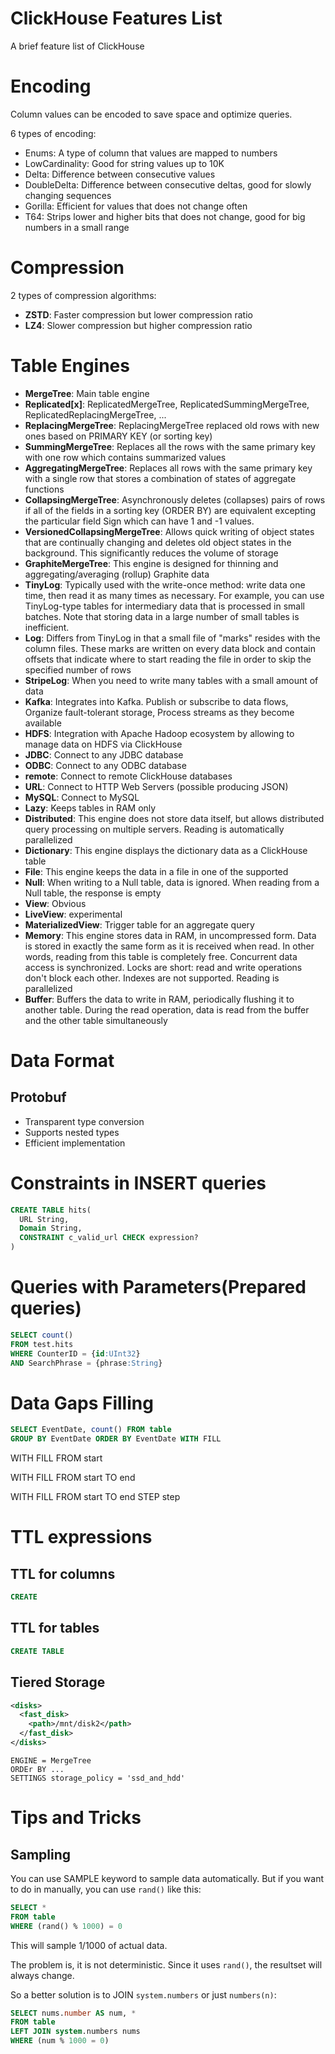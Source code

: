 # ClickHouse Features List
A brief feature list of ClickHouse

# Encoding
Column values can be encoded to save space and optimize queries.

6 types of encoding:
* Enums: A type of column that values are mapped to numbers
* LowCardinality: Good for string values up to 10K
* Delta: Difference between consecutive values
* DoubleDelta: Difference between consecutive deltas, good for slowly changing sequences
* Gorilla: Efficient for values that does not change often
* T64: Strips lower and higher bits that does not change, good for big numbers in a small range


# Compression

2 types of compression algorithms:
* **ZSTD**: Faster compression but lower compression ratio
* **LZ4**: Slower compression but higher compression ratio

# Table Engines

* **MergeTree**: Main table engine
* **Replicated[x]**: ReplicatedMergeTree, ReplicatedSummingMergeTree, ReplicatedReplacingMergeTree, ...
* **ReplacingMergeTree**: ReplacingMergeTree replaced old rows with new ones based on PRIMARY KEY (or sorting key)
* **SummingMergeTree**: Replaces all the rows with the same primary key with one row which contains summarized values
* **AggregatingMergeTree**: Replaces all rows with the same primary key with a single row that stores a combination of states of aggregate functions
* **CollapsingMergeTree**: Asynchronously deletes (collapses) pairs of rows if all of the fields in a sorting key (ORDER BY) are equivalent excepting the particular field Sign which can have 1 and -1 values.
* **VersionedCollapsingMergeTree**: Allows quick writing of object states that are continually changing and deletes old object states in the background. This significantly reduces the volume of storage
* **GraphiteMergeTree**: This engine is designed for thinning and aggregating/averaging (rollup) Graphite data
* **TinyLog**: Typically used with the write-once method: write data one time, then read it as many times as necessary. For example, you can use TinyLog-type tables for intermediary data that is processed in small batches. Note that storing data in a large number of small tables is inefficient.
* **Log**: Differs from TinyLog in that a small file of "marks" resides with the column files. These marks are written on every data block and contain offsets that indicate where to start reading the file in order to skip the specified number of rows
* **StripeLog**: When you need to write many tables with a small amount of data
* **Kafka**: Integrates into Kafka. Publish or subscribe to data flows, Organize fault-tolerant storage, Process streams as they become available
* **HDFS**: Integration with Apache Hadoop ecosystem by allowing to manage data on HDFS via ClickHouse
* **JDBC**: Connect to any JDBC database
* **ODBC**: Connect to any ODBC database
* **remote**: Connect to remote ClickHouse databases
* **URL**: Connect to HTTP Web Servers (possible producing JSON)
* **MySQL**: Connect to MySQL
* **Lazy**: Keeps tables in RAM only
* **Distributed**: This engine does not store data itself, but allows distributed query processing on multiple servers. Reading is automatically parallelized
* **Dictionary**: This engine displays the dictionary data as a ClickHouse table
* **File**: This engine keeps the data in a file in one of the supported
* **Null**: When writing to a Null table, data is ignored. When reading from a Null table, the response is empty
* **View**: Obvious
* **LiveView**: experimental
* **MaterializedView**: Trigger table for an aggregate query
* **Memory**: This engine stores data in RAM, in uncompressed form. Data is stored in exactly the same form as it is received when read. In other words, reading from this table is completely free. Concurrent data access is synchronized. Locks are short: read and write operations don't block each other. Indexes are not supported. Reading is parallelized
* **Buffer**: Buffers the data to write in RAM, periodically flushing it to another table. During the read operation, data is read from the buffer and the other table simultaneously

# Data Format

## Protobuf

* Transparent type conversion
* Supports nested types
* Efficient implementation


# Constraints in INSERT queries

```sql
CREATE TABLE hits(
  URL String,
  Domain String,
  CONSTRAINT c_valid_url CHECK expression?
)
```

# Queries with Parameters(Prepared queries)

```sql
SELECT count()
FROM test.hits
WHERE CounterID = {id:UInt32}
AND SearchPhrase = {phrase:String}
```

# Data Gaps Filling

```sql
SELECT EventDate, count() FROM table
GROUP BY EventDate ORDER BY EventDate WITH FILL
```

WITH FILL FROM start

WITH FILL FROM start TO end

WITH FILL FROM start TO end STEP step

# TTL expressions

## TTL for columns

```sql
CREATE 
```

## TTL for tables

```sql
CREATE TABLE
```

## Tiered Storage

```xml
<disks>
  <fast_disk>
    <path>/mnt/disk2</path>
  </fast_disk>
</disks>
```

```
ENGINE = MergeTree
ORDEr BY ...
SETTINGS storage_policy = 'ssd_and_hdd'
```

# Tips and Tricks

## Sampling

You can use SAMPLE keyword to sample data automatically. But if you want to do in manually, you can use `rand()` like this:

```sql
SELECT * 
FROM table
WHERE (rand() % 1000) = 0
```

This will sample 1/1000 of actual data.

The problem is, it is not deterministic. Since it uses `rand()`, the resultset will always change.

So a better solution is to JOIN `system.numbers` or just `numbers(n)`:

```sql
SELECT nums.number AS num, *
FROM table
LEFT JOIN system.numbers nums
WHERE (num % 1000 = 0)
```
